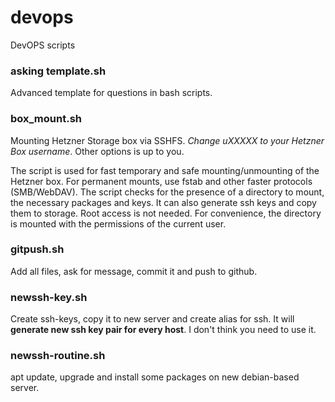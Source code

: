 # devops
DevOPS scripts

### asking template.sh
Advanced template for questions in bash scripts.

### box_mount.sh
Mounting Hetzner Storage box via SSHFS. *Change uXXXXX to your Hetzner Box username*. Other options is up to you.

The script is used for fast temporary and safe mounting/unmounting of the Hetzner box. For permanent mounts, use fstab and other faster protocols (SMB/WebDAV).
The script checks for the presence of a directory to mount, the necessary packages and keys. It can also generate ssh keys and copy them to storage.
Root access is not needed. For convenience, the directory is mounted with the permissions of the current user.

### gitpush.sh
Add all files, ask for message, commit it and push to github.

### newssh-key.sh
Create ssh-keys, copy it to new server and create alias for ssh. It will __generate new ssh key pair for every host__. I don't think you need to use it.

### newssh-routine.sh
apt update, upgrade and install some packages on new debian-based server.
